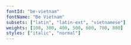 ```yaml
---
fontId: "be-vietnam"
fontName: "Be Vietnam"
subsets: ["latin", "latin-ext", "vietnamese"]
weights: [100, 300, 400, 500, 600, 700, 800]
styles: ["italic", "normal"]
---
```

